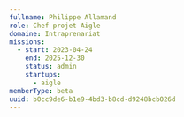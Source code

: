 ```yaml
---
fullname: Philippe Allamand
role: Chef projet Aigle
domaine: Intraprenariat
missions:
  - start: 2023-04-24
    end: 2025-12-30
    status: admin
    startups:
      - aigle
memberType: beta
uuid: b0cc9de6-b1e9-4bd3-b8cd-d9248bcb026d
---
```

